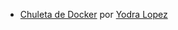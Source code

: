 * [Chuleta de Docker](https://i.ibb.co/CM8j1f4/chuleta-docker.jpg) por [Yodra Lopez](https://twitter.com/yodralopez)